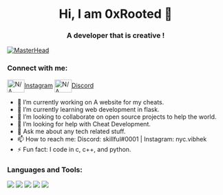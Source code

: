 <h1 align="center">Hi, I am 0xRooted 👋</h1>
<h3 align="center">A developer that is creative !</h3>

[![MasterHead](https://i.giphy.com/media/qgQUggAC3Pfv687qPC/giphy.webp)](https://www.spectrumguides.xyz)
  
<h3 align="left">Connect with me:</h3>
<p align="left">
<a target="_blank" href="https://www.instagram.com/nyc.vibhek/"><img align="center" src="https://img.icons8.com/color/48/000000/instagram-new--v1.png" alt="N/A" height="30" width="40" />Instagram</a>
<a target="_blank" href="https://www.discord.com/invite/SpectrumGuides" target="blank"><img align="center" src="https://img.icons8.com/nolan/64/discord-logo.png" alt="N/A" height="30" width="40" />Discord</a>
</p>

- 🔭 I’m currently working on A website for my cheats.
- 🌱 I’m currently learning web development in flask.
- 👯 I’m looking to collaborate on open source projects to help the world.
- 🤔 I’m looking for help with Cheat Development.
- 💬 Ask me about any tech related stuff.
- 📫 How to reach me: Discord: skillful#0001 | Instagram: nyc.vibhek
- ⚡ Fun fact: I code in c, c++, and python.
<h3 align="left">Languages and Tools:</h3>
<img style="display:inline-block;" src="https://img.icons8.com/color/48/000000/c-plus-plus-logo.png"/>
<img style="display:inline-block;" src="https://img.icons8.com/ios/50/000000/circled-c.png"/>
<img style="display:inline-block;" src="https://img.icons8.com/ios/50/000000/c-sharp-logo.png"/>
<img style="display:inline-block;" src="https://img.icons8.com/fluency/48/000000/python.png"/>

<img src="https://github-readme-stats.vercel.app/api?username=0xRooted&&show_icons=true&title_color=ffffff&icon_color=bb2acf&text_color=daf7dc&bg_color=151515">
